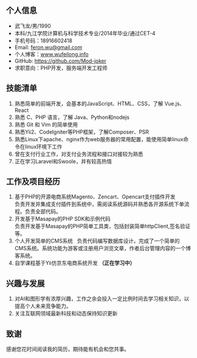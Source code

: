 ## 个人信息
- 武飞龙/男/1990
- 本科/九江学院计算机与科学技术专业/2014年毕业/通过CET-4
- 手机号码：18916602418
- Email: <feron.wu@gmail.com>
- 个人博客：www.wufeilong.info
- GitHub: https://github.com/Mod-joker
- 求职意向：PHP开发，服务端开发工程师

## 技能清单

1. 熟悉简单的前端开发，会基本的JavaScript、HTML、CSS，了解 Vue.js、React
2. 熟悉 C、PHP 语言，了解 Java、Python和nodejs
3. 熟悉 Git 和 Vim 的简单使用
4. 熟悉Yii2、CodeIgniter等PHP框架，了解Composer、PSR
5. 熟悉Linux下apache、nginx作为web服务器的常用配置，能使用简单linux命令在linux环境下工作
6. 曾在支付行业工作，对支付业务流程和接口对接较为熟悉
7. 正在学习Laravel和Swoole，并有较高热情

## 工作及项目经历

1. 基于PHP的开源电商系统Magento、Zencart、Opencart支付插件开发   
负责开发并集成支付插件到系统中，需阅读系统源码并熟悉各开源系统下单流程。负责全部代码。
2. 开发基于Masapay的PHP SDK和示例代码   
负责开发基于Masapay的PHP简单工具类，包括封装简单httpClient,签名验证等。
3. 个人开发简单的CMS系统   
负责代码编写数据库设计，完成了一个简单的CMS系统。系统功能为游客或注册用户浏览文章，作者后台管理内容的一个博客系统。
3. 自学课程基于Yii仿京东电商系统开发 **（正在学习中）**
## 兴趣与发展

1. 对AI和图形学有浓厚兴趣，工作之余会投入一定比例时间去学习相关知识，以提高个人未来竞争能力。
2. 关注互联网领域最新科技和动态保持知识更新

## 致谢

感谢您花时间阅读我的简历，期待能有机会和您共事。
